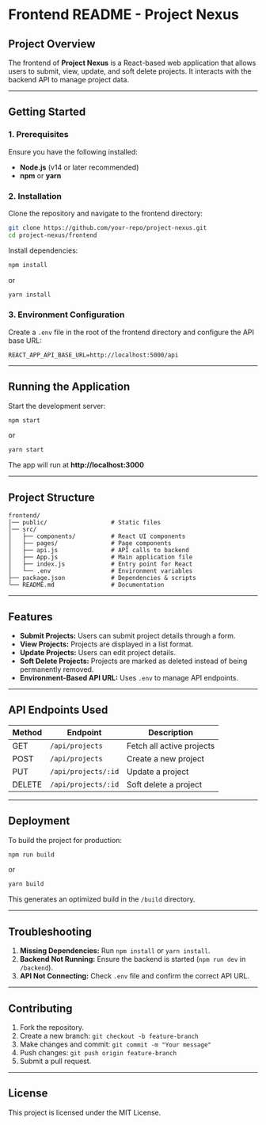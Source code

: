 # **Frontend README - Project Nexus**

## **Project Overview**
The frontend of **Project Nexus** is a React-based web application that allows users to submit, view, update, and soft delete projects. It interacts with the backend API to manage project data.

---

## **Getting Started**

### **1. Prerequisites**
Ensure you have the following installed:
- **Node.js** (v14 or later recommended)
- **npm** or **yarn**

### **2. Installation**
Clone the repository and navigate to the frontend directory:

```sh
git clone https://github.com/your-repo/project-nexus.git
cd project-nexus/frontend
```

Install dependencies:
```sh
npm install
```
or
```sh
yarn install
```

### **3. Environment Configuration**
Create a `.env` file in the root of the frontend directory and configure the API base URL:

```
REACT_APP_API_BASE_URL=http://localhost:5000/api
```

---

## **Running the Application**
Start the development server:

```sh
npm start
```
or
```sh
yarn start
```

The app will run at **http://localhost:3000**

---

## **Project Structure**
```
frontend/
│── public/                  # Static files
│── src/
│   ├── components/          # React UI components
│   ├── pages/               # Page components
│   ├── api.js               # API calls to backend
│   ├── App.js               # Main application file
│   ├── index.js             # Entry point for React
│   └── .env                 # Environment variables
├── package.json             # Dependencies & scripts
└── README.md                # Documentation
```

---

## **Features**
- **Submit Projects:** Users can submit project details through a form.
- **View Projects:** Projects are displayed in a list format.
- **Update Projects:** Users can edit project details.
- **Soft Delete Projects:** Projects are marked as deleted instead of being permanently removed.
- **Environment-Based API URL:** Uses `.env` to manage API endpoints.

---

## **API Endpoints Used**
| Method | Endpoint                  | Description |
|--------|----------------------------|-------------|
| GET    | `/api/projects`            | Fetch all active projects |
| POST   | `/api/projects`            | Create a new project |
| PUT    | `/api/projects/:id`        | Update a project |
| DELETE | `/api/projects/:id`        | Soft delete a project |

---

## **Deployment**
To build the project for production:
```sh
npm run build
```
or
```sh
yarn build
```
This generates an optimized build in the `/build` directory.

---

## **Troubleshooting**
1. **Missing Dependencies:** Run `npm install` or `yarn install`.
2. **Backend Not Running:** Ensure the backend is started (`npm run dev` in `/backend`).
3. **API Not Connecting:** Check `.env` file and confirm the correct API URL.

---

## **Contributing**
1. Fork the repository.
2. Create a new branch: `git checkout -b feature-branch`
3. Make changes and commit: `git commit -m "Your message"`
4. Push changes: `git push origin feature-branch`
5. Submit a pull request.

---

## **License**
This project is licensed under the MIT License.
